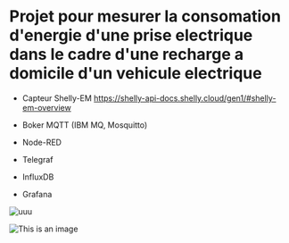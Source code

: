 # Projet pour mesurer la consomation d'energie d'une prise electrique dans le cadre d'une recharge a domicile d'un vehicule electrique

* Capteur Shelly-EM https://shelly-api-docs.shelly.cloud/gen1/#shelly-em-overview

* Boker MQTT (IBM MQ, Mosquitto)
* Node-RED
* Telegraf
* InfluxDB
* Grafana

![uuu](blob:https://ardeid.atlassian.net/7e8b6b3c-9b33-4561-b955-b499f77b39c3#media-blob-url=true&id=32402ec6-afc4-47f3-add5-abcec983c668&collection=contentId-462946355&contextId=462946355&mimeType=image%2Fpng&name=image-20220527-111901.png&size=322919&height=1285&width=2152&alt=)

![This is an image](https://myoctocat.com/assets/images/base-octocat.svg)


